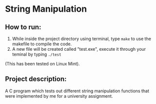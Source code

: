 # String Manipulation

## How to run:
1. While inside the project directory using terminal, type `make` to use the makefile to compile the code.
2. A new file will be created called "test.exe", execute it through your teminal by typing  `./test`

(This has been tested on Linux Mint).

## Project description:
A C program which tests out different string manipulation functions that were implemented by me for a university assignment.
